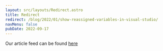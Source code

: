 ```yaml
---
layout: src/layouts/Redirect.astro
title: Redirect
redirect: /blog/2022/01/show-reassigned-variables-in-visual-studio/
navMenu: false
pubDate: 2022-09-17
---
```

<div>
Our article feed can be found <a href="/blog/2022/01/show-reassigned-variables-in-visual-studio/">here</a>
</div>
